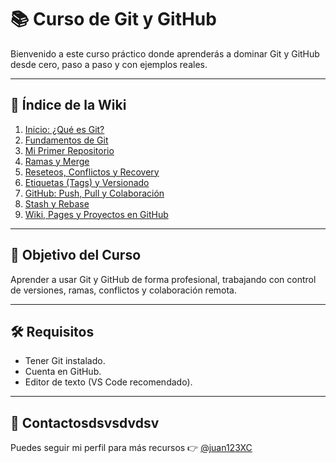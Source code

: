 # 📚 Curso de Git y GitHub

Bienvenido a este curso práctico donde aprenderás a dominar Git y GitHub desde cero, paso a paso y con ejemplos reales.

---

## 🧭 Índice de la Wiki

1. [Inicio: ¿Qué es Git?](Inicio-Que-es-Git)
2. [Fundamentos de Git](Fundamentos-Git)
3. [Mi Primer Repositorio](Mi-Primer-Repositorio)
4. [Ramas y Merge](Ramas-y-Merge)
5. [Reseteos, Conflictos y Recovery](Reset-Conflictos-Recovery)
6. [Etiquetas (Tags) y Versionado](Tags-Versionado)
7. [GitHub: Push, Pull y Colaboración](GitHub-Push-Pull)
8. [Stash y Rebase](Stash-Rebase)
9. [Wiki, Pages y Proyectos en GitHub](Wiki-Pages-Proyectos)

---

## 🎯 Objetivo del Curso

Aprender a usar Git y GitHub de forma profesional, trabajando con control de versiones, ramas, conflictos y colaboración remota.

---

## 🛠️ Requisitos

- Tener Git instalado.
- Cuenta en GitHub.
- Editor de texto (VS Code recomendado).

---

## 📩 Contactosdsvsdvdsv

Puedes seguir mi perfil para más recursos 👉 [@juan123XC](https://github.com/juan123XC)
